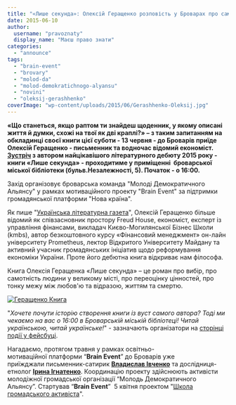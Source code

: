 ```yaml
---
title: "«Лише секунда»: Олексій Геращенко розповість у Броварах про самотність людини у великому місті"
date: 2015-06-10
author: 
  username: "pravoznaty"
  display_name: "Маєш право знати"
categories: 
  - "announce"
tags: 
  - "brain-event"
  - "brovary"
  - "molod-da"
  - "molod-demokratichnogo-alyansu"
  - "novini"
  - "oleksij-gerashhenko"
coverImage: "wp-content/uploads/2015/06/Gerashhenko-Oleksij.jpg"
---
```


**«Що станеться, якщо раптом ти знайдеш щоденник, у якому описані життя й думки, схожі на твої як дві краплі?» – з таким запитанням на обкладинці своєї книги цієї суботи - 13 червня - до Броварів приїде Олексій Геращенко - письменник та водночас відомий економіст. [Зустріч](https://www.facebook.com/events/704847152958849/) з автором найцікавішого літературного дебюту 2015 року - книги «Лише секунда» - проходитиме у приміщенні  броварської міської бібліотеки (бульв.Незалежності, 5). Початок - о 16:00.**

Захід організовує броварська команда "Молоді Демократичного Альянсу" у рамках мотиваційного проекту "Brain Event" за підтримки громадянської платформи "Нова країна".

Як пише "[Українська літературна газета](https://litgazeta.com.ua/news/lyshe-sekunda-vid-fizyka-do-liryka/)", Олексій Геращенко більше відомий як співзасновник простору Freud House, економіст, експерт із управління фінансами, викладач Києво-Могилянської Бізнес Школи (kmbs), автор безкоштовного курсу «Фінансовий менеджмент» он-лайн університету Prometheus, лектор Відкритого Університету Майдану та активний учасник громадянських ініціатив щодо реформування економіки України. Проте його дебютна книга відкриває нам філософа.

Книга Олексія Геращенка «Лише секунда» – це роман про вибір, про самотність людини у великому місті, про переоцінку цінностей, про тонку межу між любов'ю та відразою, життям та смертю.

[![Геращенко Книга](https://mpz.brovary.org/wp-content/uploads/2015/06/Gerashhenko-Knyga.png)](https://mpz.brovary.org/wp-content/uploads/2015/06/Gerashhenko-Knyga.png)

"_Хочете почути історію створення книги із вуст самого автора? Тоді ми чекаємо на вас о 16:00 в Броварській міській бібліотеці! Читай українською, читай українське!_" - зазначають організатори на [сторінці події у фейсбуці](https://www.facebook.com/events/704847152958849/).

Нагадаємо, протягом травня у рамках освітньо-мотиваційної платформи “**Brain Event**” до Броварів уже приїжджали письменник-сатирик **[Владислав Івченко](https://mpz.brovary.org/pismennik-satirik-vladislav-ivchenko-vidkriv-sezon-literaturnih-zustrichey-u-brovarah/)** та дослідниця-етнолог **[Ірина Ігнатенко](https://mpz.brovary.org/brain-event-nabiraye-obertiv-u-brovarah-prezentuvali-vidverte-doslidzhennya-pro-ukrayinskih-zhinok/)**. Координацію проекту здійснюють активісти молодіжної громадської організації “Молодь Демократичного Альянсу”. Стартував “**Brain Event**”  5 квітня проектом "[Школа громадського активіста](https://mpz.brovary.org/aktivistam-rozpovili-pro-vnutrishnyu-kuhnyu-vladi-ta-navchili-perchiti-zapitami-zvernennyami-ta-protestami/)".
